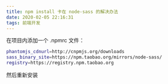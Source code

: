 ```yaml
---
title: npm install 卡在 node-sass 的解决办法
date: 2020-02-05 22:16:31
tags: 前端开发
---
```



在项目内添加一个 .npmrc 文件：

```bash
phantomjs_cdnurl=http://cnpmjs.org/downloads
sass_binary_site=https://npm.taobao.org/mirrors/node-sass/
registry=https://registry.npm.taobao.org
```

然后重新安装